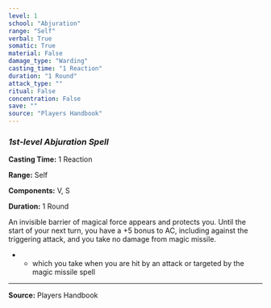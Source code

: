 ```yaml
---
level: 1
school: "Abjuration"
range: "Self"
verbal: True
somatic: True
material: False
damage_type: "Warding"
casting_time: "1 Reaction"
duration: "1 Round"
attack_type: ""
ritual: False
concentration: False
save: ""
source: "Players Handbook"
---
```


### *1st-level Abjuration Spell*

**Casting Time:** 1 Reaction

**Range:** Self

**Components:** V, S

**Duration:** 1 Round

An invisible barrier of magical force appears and protects you. Until the start of your next turn, you have a +5 bonus to AC, including against the triggering attack, and you take no damage from magic missile.
 * - which you take when you are hit by an attack or targeted by the magic missile spell

---
**Source:** Players Handbook
